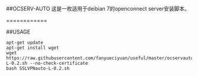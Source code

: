 ##OCSERV-AUTO
这是一枚适用于deibian 7的openconnect server安装脚本。

============

##USAGE
```shell
apt-get update
apt-get install wget
wget https://raw.githubusercontent.com/fanyueciyuan/useful/master/ocservauto/SSLVPNauto-L-0.2.sh --no-check-certificate
bash SSLVPNauto-L-0.2.sh
```
